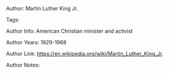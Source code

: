Author: Martin Luther King Jr.

Tags:

Author Info:  American Christian minister and activist

Author Years: 1929-1968

Author Link:  https://en.wikipedia.org/wiki/Martin_Luther_King_Jr.

Author Notes:


